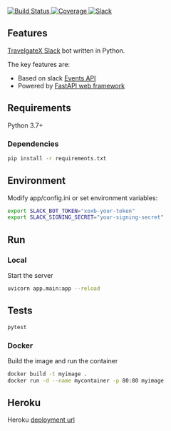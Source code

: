 <p>
<a href="https://travis-ci.org/travelgateX/slack-botx" target="_blank">
    <img src="https://travis-ci.org/travelgateX/slack-botx.svg?branch=master" alt="Build Status">
</a>
<a href="https://codecov.io/gh/travelgateX/slack-botx" target="_blank">
    <img src="https://codecov.io/gh/travelgateX/slack-botx/branch/master/graph/badge.svg" alt="Coverage">
</a>
<a href="https://slack.travelgatex.com" target="_blank">
    <img src="https://slack.travelgatex.com/badge.svg" alt="Slack">
</a>
</p>


## Features
[TravelgateX Slack](https://travelgatex.slack.com) bot written in Python.

The key features are:

* Based on slack [Events API](https://api.slack.com/events-api)
* Powered by [FastAPI web framework](https://fastapi.tiangolo.com/)

## Requirements

Python 3.7+

### Dependencies

```bash
pip install -r requirements.txt
```

## Environment

Modify app/config.ini or set environment variables:

```bash
export SLACK_BOT_TOKEN="xoxb-your-token"
export SLACK_SIGNING_SECRET="your-signing-secret"
```

## Run

### Local

Start the server

```bash
uvicorn app.main:app --reload
```

## Tests

```bash
pytest
```

### Docker

Build the image and run the container

```bash
docker build -t myimage .
docker run -d --name mycontainer -p 80:80 myimage
```

## Heroku

Heroku [deployment url](https://slack-botx.herokuapp.com/)